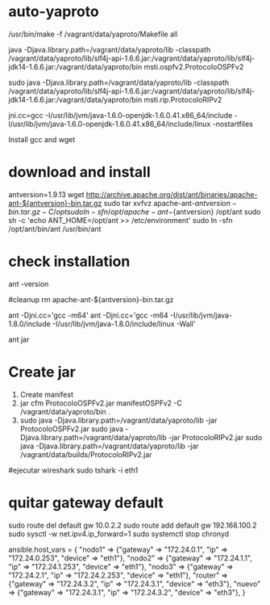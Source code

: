 # auto-yaproto
/usr/bin/make -f /vagrant/data/yaproto/Makefile all


java -Djava.library.path=/vagrant/data/yaproto/lib  -classpath /vagrant/data/yaproto/lib/slf4j-api-1.6.6.jar:/vagrant/data/yaproto/lib/slf4j-jdk14-1.6.6.jar:/vagrant/data/yaproto/bin msti.ospfv2.ProtocoloOSPFv2

sudo java -Djava.library.path=/vagrant/data/yaproto/lib  -classpath /vagrant/data/yaproto/lib/slf4j-api-1.6.6.jar:/vagrant/data/yaproto/lib/slf4j-jdk14-1.6.6.jar:/vagrant/data/yaproto/bin msti.rip.ProtocoloRIPv2

jni.cc=gcc -I/usr/lib/jvm/java-1.6.0-openjdk-1.6.0.41.x86_64/include -I/usr/lib/jvm/java-1.6.0-openjdk-1.6.0.41.x86_64/include/linux -nostartfiles

Install gcc and wget
# download and install
antversion=1.9.13
wget http://archive.apache.org/dist/ant/binaries/apache-ant-${antversion}-bin.tar.gz
sudo tar xvfvz apache-ant-${antversion}-bin.tar.gz -C /opt
sudo ln -sfn /opt/apache-ant-${antversion} /opt/ant
sudo sh -c 'echo ANT_HOME=/opt/ant >> /etc/environment'
sudo ln -sfn /opt/ant/bin/ant /usr/bin/ant

# check installation
ant -version

#cleanup
rm apache-ant-${antversion}-bin.tar.gz

ant -Djni.cc='gcc -m64'
ant -Djni.cc='gcc -m64 -I/usr/lib/jvm/java-1.8.0/include -I/usr/lib/jvm/java-1.8.0/include/linux -Wall'


ant jar


# Create jar

1. Create manifest
2. jar cfm ProtocoloOSPFv2.jar manifestOSPFv2 -C /vagrant/data/yaproto/bin .
3. sudo java -Djava.library.path=/vagrant/data/yaproto/lib -jar ProtocoloOSPFv2.jar
sudo java -Djava.library.path=/vagrant/data/yaproto/lib -jar ProtocoloRIPv2.jar
sudo java -Djava.library.path=/vagrant/data/yaproto/lib -jar /vagrant/data/builds/ProtocoloRIPv2.jar


#ejecutar wireshark
sudo tshark -i eth1

# quitar gateway default

sudo route del default gw 10.0.2.2
sudo route add default gw 192.168.100.2
sudo sysctl -w net.ipv4.ip_forward=1
sudo systemctl stop chronyd

ansible.host_vars = {
  "nodo1" => {"gateway" => "172.24.0.1",
              "ip" => "172.24.0.253",
              "device" => "eth1"},
  "nodo2" => {"gateway" => "172.24.1.1",
              "ip" => "172.24.1.253",
              "device" => "eth1"},
  "nodo3" => {"gateway" => "172.24.2.1",
              "ip" => "172.24.2.253",
              "device" => "eth1"},
  "router" => {"gateway" => "172.24.3.2",
               "ip" => "172.24.3.1",
               "device" => "eth3"},
  "nuevo" => {"gateway" => "172.24.3.1",
              "ip" => "172.24.3.2",
              "device" => "eth3"},
}
